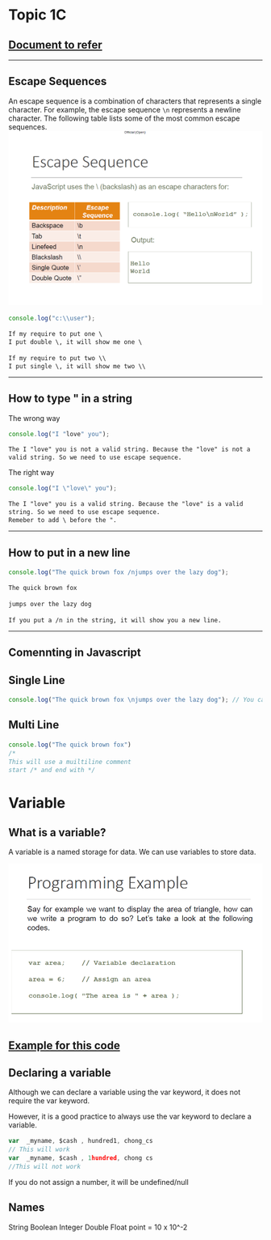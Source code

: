 # Topic 1C

## [Document to refer](Topic%201c.md)
------------------
## Escape Sequences

An escape sequence is a combination of characters that represents a single character. For example, the escape sequence `\n` represents a newline character. The following table lists some of the most common escape sequences.
![Alt text](Images/1.PNG)

``` javascript
console.log("c:\\user");

```

    If my require to put one \
    I put double \, it will show me one \

    If my require to put two \\ 
    I put single \, it will show me two \\
   
   
 ------------------
## How to type " in a string 
The wrong way
``` javascript
console.log("I "love" you");
```

    The I "love" you is not a valid string. Because the "love" is not a valid string. So we need to use escape sequence.
The right way

``` javascript
console.log("I \"love\" you");
```

    The I "love" you is a valid string. Because the "love" is a valid string. So we need to use escape sequence.
    Remeber to add \ before the ".
------------------
## How to put in a new line
``` javascript
console.log("The quick brown fox /njumps over the lazy dog");
```
    The quick brown fox 

    jumps over the lazy dog

    If you put a /n in the string, it will show you a new line.



-------------------------
## Comennting  in Javascript
## Single Line
``` javascript
console.log("The quick brown fox \njumps over the lazy dog"); // You can use "//" to use to comment 
```
## Multi Line
``` javascript
console.log("The quick brown fox")
/*
This will use a muiltiline comment
start /* and end with */ 

```
# Variable
## What is a variable?
A variable is a named storage for data. We can use variables to store data.

![Alt text](Images/2.PNG)

## [Example for this code](Practical/Practical%201/programmingexample1.js)

## Declaring a variable

Although we can declare a variable using the var keyword, it does not require the var keyword. 

However, it is a good practice to always use the var keyword to declare a variable. 


``` javascript
var  _myname, $cash , hundred1, chong_cs
// This will work
var  _myname, $cash , 1hundred, chong cs
//This will not work
```

If you do not assign a number, it will be undefined/null

## Names
String
Boolean
Integer
Double
Float point = 10 x 10^-2

